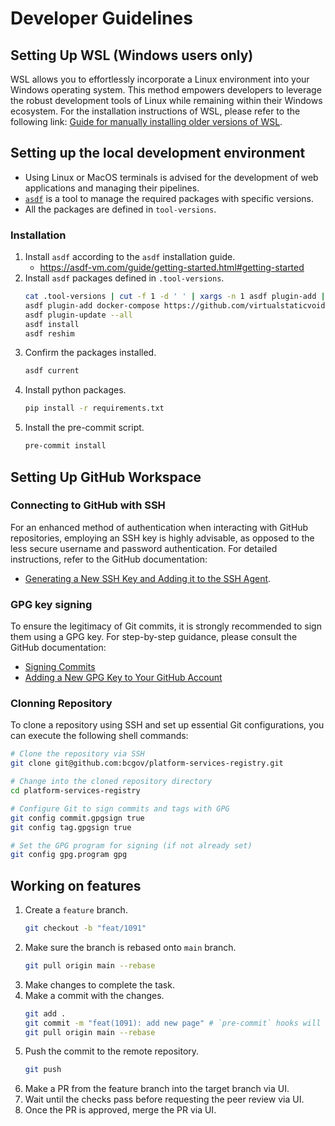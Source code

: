 # Developer Guidelines

## Setting Up WSL (Windows users only)

WSL allows you to effortlessly incorporate a Linux environment into your Windows operating system. This method empowers developers to leverage the robust development tools of Linux while remaining within their Windows ecosystem.
For the installation instructions of WSL, please refer to the following link: [Guide for manually installing older versions of WSL](https://learn.microsoft.com/en-us/windows/wsl/install-manual).

## Setting up the local development environment

- Using Linux or MacOS terminals is advised for the development of web applications and managing their pipelines.
- [`asdf`](https://asdf-vm.com/#/core-manage-asdf) is a tool to manage the required packages with specific versions.
- All the packages are defined in `tool-versions`.

### Installation

1. Install `asdf` according to the `asdf` installation guide.
   - https://asdf-vm.com/guide/getting-started.html#getting-started
1. Install `asdf` packages defined in `.tool-versions`.
   ```sh
   cat .tool-versions | cut -f 1 -d ' ' | xargs -n 1 asdf plugin-add || true
   asdf plugin-add docker-compose https://github.com/virtualstaticvoid/asdf-docker-compose.git || true
   asdf plugin-update --all
   asdf install
   asdf reshim
   ```
1. Confirm the packages installed.
   ```sh
   asdf current
   ```
1. Install python packages.
   ```sh
   pip install -r requirements.txt
   ```
1. Install the pre-commit script.
   ```sh
   pre-commit install
   ```

## Setting Up GitHub Workspace

### Connecting to GitHub with SSH

For an enhanced method of authentication when interacting with GitHub repositories, employing an SSH key is highly advisable, as opposed to the less secure username and password authentication.
For detailed instructions, refer to the GitHub documentation:

- [Generating a New SSH Key and Adding it to the SSH Agent](https://docs.github.com/en/github/authenticating-to-github/connecting-to-github-with-ssh/generating-a-new-ssh-key-and-adding-it-to-the-ssh-agent).

### GPG key signing

To ensure the legitimacy of Git commits, it is strongly recommended to sign them using a GPG key.
For step-by-step guidance, please consult the GitHub documentation:

- [Signing Commits](https://docs.github.com/en/github/authenticating-to-github/managing-commit-signature-verification/signing-commits)
- [Adding a New GPG Key to Your GitHub Account](https://docs.github.com/en/github/authenticating-to-github/managing-commit-signature-verification/adding-a-new-gpg-key-to-your-github-account)

### Clonning Repository

To clone a repository using SSH and set up essential Git configurations, you can execute the following shell commands:

```sh
# Clone the repository via SSH
git clone git@github.com:bcgov/platform-services-registry.git

# Change into the cloned repository directory
cd platform-services-registry

# Configure Git to sign commits and tags with GPG
git config commit.gpgsign true
git config tag.gpgsign true

# Set the GPG program for signing (if not already set)
git config gpg.program gpg
```

## Working on features

1. Create a `feature` branch.
   ```sh
   git checkout -b "feat/1091"
   ```
1. Make sure the branch is rebased onto `main` branch.
   ```sh
   git pull origin main --rebase
   ```
1. Make changes to complete the task.
1. Make a commit with the changes.
   ```sh
   git add .
   git commit -m "feat(1091): add new page" # `pre-commit` hooks will be triggered to ensure the code quality.
   git pull origin main --rebase
   ```
1. Push the commit to the remote repository.
   ```sh
   git push
   ```
1. Make a PR from the feature branch into the target branch via UI.
1. Wait until the checks pass before requesting the peer review via UI.
1. Once the PR is approved, merge the PR via UI.
